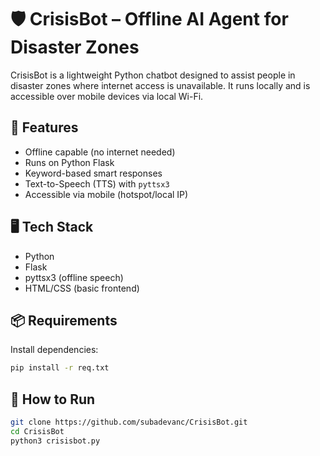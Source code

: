 # 🛡️ CrisisBot – Offline AI Agent for Disaster Zones

CrisisBot is a lightweight Python chatbot designed to assist people in disaster zones where internet access is unavailable. It runs locally and is accessible over mobile devices via local Wi-Fi.

## 🚀 Features

- Offline capable (no internet needed)
- Runs on Python Flask
- Keyword-based smart responses
- Text-to-Speech (TTS) with `pyttsx3`
- Accessible via mobile (hotspot/local IP)

## 🖥️ Tech Stack

- Python
- Flask
- pyttsx3 (offline speech)
- HTML/CSS (basic frontend)

## 📦 Requirements

Install dependencies:

```bash
pip install -r req.txt
````
## 🔧 How to Run
```bash
git clone https://github.com/subadevanc/CrisisBot.git
cd CrisisBot
python3 crisisbot.py
```
